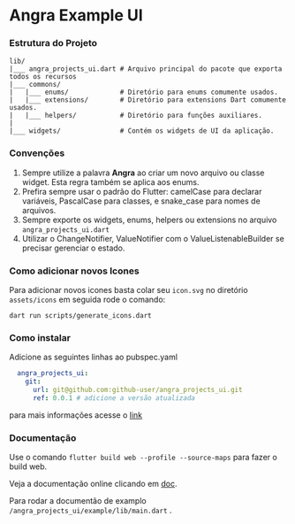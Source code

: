 # Angra Example UI

### Estrutura do Projeto

```
lib/
|___ angra_projects_ui.dart # Arquivo principal do pacote que exporta todos os recursos
|___ commons/              
|   |___ enums/             # Diretório para enums comumente usados.
|   |___ extensions/        # Diretório para extensions Dart comumente usados.
|   |___ helpers/           # Diretório para funções auxiliares.
|
|___ widgets/               # Contém os widgets de UI da aplicação.   
```

### Convenções

1. Sempre utilize a palavra **Angra** ao criar um novo arquivo ou classe widget. Esta regra também se aplica aos enums.
2. Prefira sempre usar o padrão do Flutter: camelCase para declarar variáveis, PascalCase para classes, e snake_case
   para nomes de arquivos.
3. Sempre exporte os widgets, enums, helpers ou extensions no arquivo ```angra_projects_ui.dart```
4. Utilizar o ChangeNotifier, ValueNotifier com o ValueListenableBuilder se precisar gerenciar o estado.

### Como adicionar novos Icones

Para adicionar novos icones basta colar seu ```icon.svg``` no diretório ```assets/icons```
em seguida rode o comando:

```shell
dart run scripts/generate_icons.dart 
```

### Como instalar

Adicione as seguintes linhas ao pubspec.yaml

```yaml
  angra_projects_ui:
    git:
      url: git@github.com:github-user/angra_projects_ui.git
      ref: 0.0.1 # adicione a versão atualizada
```

para mais informações acesse
o [link](https://docs.flutter.dev/packages-and-plugins/using-packages?gclid=CjwKCAjwp6CkBhB_EiwAlQVyxUxZd7WLxTRZkY6i-0zuOa4Wr0OIZb-PrzZWCXwX-qWbE974yf4DLBoCj9AQAvD_BwE&gclsrc=aw.ds)

### Documentação

Use o comando ```flutter build web --profile --source-maps``` para fazer o build web.

Veja a documentação online clicando em [doc](https://example-ui-519b7.web.app).

Para rodar a documentão de examplo ```/angra_projects_ui/example/lib/main.dart``` .